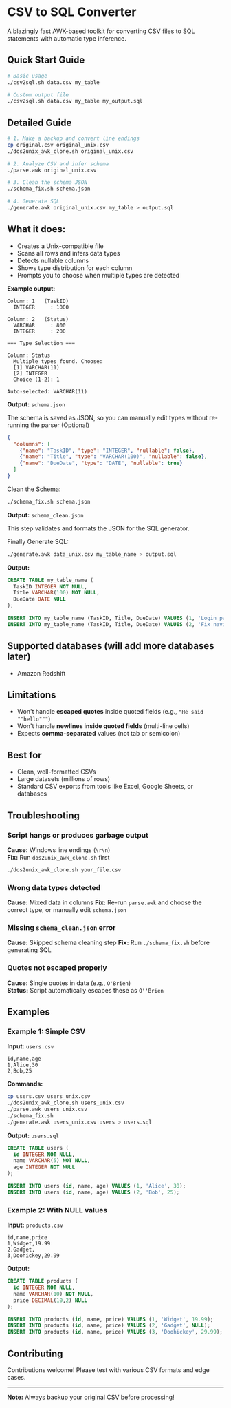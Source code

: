 # CSV to SQL Converter

A blazingly fast AWK-based toolkit for converting CSV files to SQL statements with automatic type inference.

## Quick Start Guide

```bash
# Basic usage
./csv2sql.sh data.csv my_table

# Custom output file
./csv2sql.sh data.csv my_table my_output.sql
```

## Detailed Guide

```bash
# 1. Make a backup and convert line endings
cp original.csv original_unix.csv
./dos2unix_awk_clone.sh original_unix.csv

# 2. Analyze CSV and infer schema
./parse.awk original_unix.csv

# 3. Clean the schema JSON
./schema_fix.sh schema.json

# 4. Generate SQL
./generate.awk original_unix.csv my_table > output.sql
```


## What it does:

- Creates a Unix-compatible file
- Scans all rows and infers data types
- Detects nullable columns
- Shows type distribution for each column
- Prompts you to choose when multiple types are detected

**Example output:**
```
Column: 1 	(TaskID)
  INTEGER     : 1000

Column: 2 	(Status)
  VARCHAR     : 800
  INTEGER     : 200

=== Type Selection ===

Column: Status
  Multiple types found. Choose:
  [1] VARCHAR(11)
  [2] INTEGER
  Choice (1-2): 1

Auto-selected: VARCHAR(11)
```

**Output:** `schema.json`

The schema is saved as JSON, so you can manually edit types without re-running the parser (Optional)

```json
{
  "columns": [
    {"name": "TaskID", "type": "INTEGER", "nullable": false},
    {"name": "Title", "type": "VARCHAR(100)", "nullable": false},
    {"name": "DueDate", "type": "DATE", "nullable": true}
  ]
}
```

Clean the Schema:

```bash
./schema_fix.sh schema.json
```

**Output:** `schema_clean.json`

This step validates and formats the JSON for the SQL generator.

Finally Generate SQL:

```bash
./generate.awk data_unix.csv my_table_name > output.sql
```

**Output:**
```sql
CREATE TABLE my_table_name (
  TaskID INTEGER NOT NULL,
  Title VARCHAR(100) NOT NULL,
  DueDate DATE NULL
);

INSERT INTO my_table_name (TaskID, Title, DueDate) VALUES (1, 'Login page redesign', '2024-02-01');
INSERT INTO my_table_name (TaskID, Title, DueDate) VALUES (2, 'Fix navigation bug', NULL);
```

## Supported databases (will add more databases later)

- Amazon Redshift

## Limitations

- Won't handle **escaped quotes** inside quoted fields (e.g., `"He said ""hello"""`)
- Won't handle **newlines inside quoted fields** (multi-line cells)
- Expects **comma-separated** values (not tab or semicolon)

## Best for

- Clean, well-formatted CSVs
- Large datasets (millions of rows)
- Standard CSV exports from tools like Excel, Google Sheets, or databases

## Troubleshooting

### Script hangs or produces garbage output

**Cause:** Windows line endings (`\r\n`)  
**Fix:** Run `dos2unix_awk_clone.sh` first

```bash
./dos2unix_awk_clone.sh your_file.csv
```

### Wrong data types detected

**Cause:** Mixed data in columns
**Fix:** Re-run `parse.awk` and choose the correct type, or manually edit `schema.json`

### Missing `schema_clean.json` error

**Cause:** Skipped schema cleaning step
**Fix:** Run `./schema_fix.sh` before generating SQL

### Quotes not escaped properly

**Cause:** Single quotes in data (e.g., `O'Brien`)  
**Status:** Script automatically escapes these as `O''Brien`

## Examples

### Example 1: Simple CSV

**Input:** `users.csv`
```csv
id,name,age
1,Alice,30
2,Bob,25
```

**Commands:**
```bash
cp users.csv users_unix.csv
./dos2unix_awk_clone.sh users_unix.csv
./parse.awk users_unix.csv
./schema_fix.sh
./generate.awk users_unix.csv users > users.sql
```

**Output:** `users.sql`
```sql
CREATE TABLE users (
  id INTEGER NOT NULL,
  name VARCHAR(5) NOT NULL,
  age INTEGER NOT NULL
);

INSERT INTO users (id, name, age) VALUES (1, 'Alice', 30);
INSERT INTO users (id, name, age) VALUES (2, 'Bob', 25);
```

### Example 2: With NULL values

**Input:** `products.csv`
```csv
id,name,price
1,Widget,19.99
2,Gadget,
3,Doohickey,29.99
```

**Output:**
```sql
CREATE TABLE products (
  id INTEGER NOT NULL,
  name VARCHAR(10) NOT NULL,
  price DECIMAL(10,2) NULL
);

INSERT INTO products (id, name, price) VALUES (1, 'Widget', 19.99);
INSERT INTO products (id, name, price) VALUES (2, 'Gadget', NULL);
INSERT INTO products (id, name, price) VALUES (3, 'Doohickey', 29.99);
```

## Contributing

Contributions welcome! Please test with various CSV formats and edge cases.

---

**Note:** Always backup your original CSV before processing!

